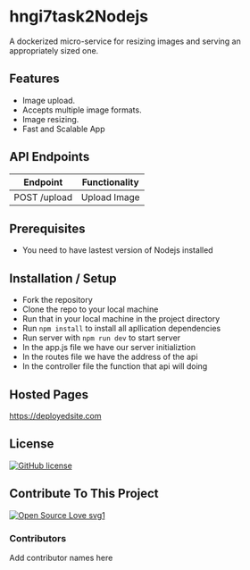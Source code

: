# hngi7task2Nodejs
 A dockerized micro-service for resizing images and serving an appropriately sized one.

## Features
- Image upload.
- Accepts multiple image formats.
- Image resizing.
- Fast and Scalable App

## API Endpoints
| Endpoint | Functionality |
| ----------- | ----------- |
| POST /upload | Upload Image |

## Prerequisites
- You need to have lastest version of Nodejs installed
  
## Installation / Setup
- Fork the repository 
- Clone the repo to your local machine 
- Run that in your local machine in the project directory 
- Run `npm install` to install all apllication dependencies
- Run server with `npm run dev` to start server
- In the app.js file we have our server initializtion
- In the routes file we have the address of the api 
- In the controller file the function that api will doing 

## Hosted Pages
https://deployedsite.com


## License
[![GitHub license](https://img.shields.io/github/license/Naereen/StrapDown.js.svg)](https://github.com/Naereen/StrapDown.js/blob/master/LICENSE)

## Contribute To This Project
[![Open Source Love svg1](https://badges.frapsoft.com/os/v1/open-source.svg?v=103)](https://github.com/ellerbrock/open-source-badges/)

### Contributors
Add contributor names here
